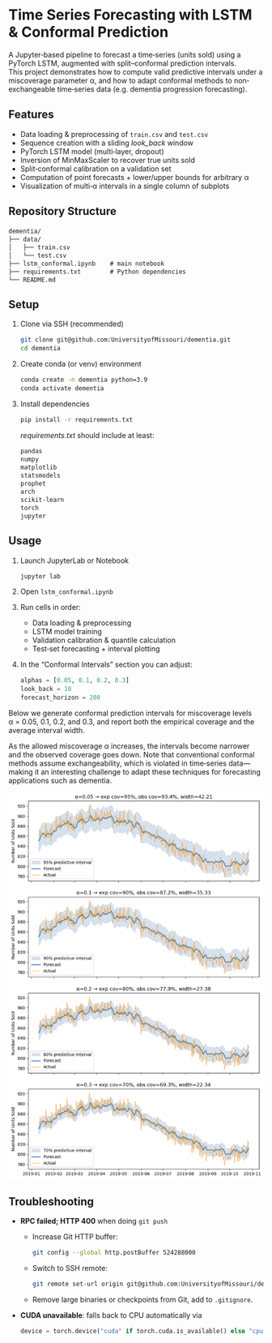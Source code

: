 # Time Series Forecasting with LSTM & Conformal Prediction

A Jupyter‐based pipeline to forecast a time‐series (units sold) using a PyTorch LSTM, augmented with split–conformal prediction intervals.  
This project demonstrates how to compute valid predictive intervals under a miscoverage parameter α, and how to adapt conformal methods to non‐exchangeable time‐series data (e.g. dementia progression forecasting).

## Features

- Data loading & preprocessing of `train.csv` and `test.csv`  
- Sequence creation with a sliding _look_back_ window  
- PyTorch LSTM model (multi‐layer, dropout)  
- Inversion of MinMaxScaler to recover true units sold  
- Split‐conformal calibration on a validation set  
- Computation of point forecasts + lower/upper bounds for arbitrary α  
- Visualization of multi‐α intervals in a single column of subplots  

## Repository Structure

```
dementia/
├── data/
│   ├── train.csv
│   └── test.csv
├── lstm_conformal.ipynb    # main notebook
├── requirements.txt        # Python dependencies
└── README.md
```

## Setup

1. Clone via SSH (recommended)  
   ```bash
   git clone git@github.com:UniversityofMissouri/dementia.git
   cd dementia
   ```

2. Create conda (or venv) environment  
   ```bash
   conda create -n dementia python=3.9
   conda activate dementia
   ```

3. Install dependencies  
   ```bash
   pip install -r requirements.txt
   ```

   _requirements.txt_ should include at least:
   ```
   pandas
   numpy
   matplotlib
   statsmodels
   prophet
   arch
   scikit-learn
   torch
   jupyter
   ```

## Usage

1. Launch JupyterLab or Notebook  
   ```bash
   jupyter lab
   ```
2. Open `lstm_conformal.ipynb`  
3. Run cells in order:  
   - Data loading & preprocessing  
   - LSTM model training  
   - Validation calibration & quantile calculation  
   - Test‐set forecasting + interval plotting  

4. In the “Conformal Intervals” section you can adjust:
   ```python
   alphas = [0.05, 0.1, 0.2, 0.3]
   look_back = 10
   forecast_horizon = 200
   ```
Below we generate conformal prediction intervals for miscoverage levels  
α = 0.05, 0.1, 0.2, and 0.3, and report both the empirical coverage and the average interval width. 

As the allowed miscoverage α increases, the intervals become narrower and the observed coverage goes down.
Note that conventional conformal methods assume exchangeability, which is violated in time‐series data—making it an interesting challenge to adapt these techniques for forecasting applications such as dementia.

![Conformal LSTM Forecasting](plots/lstm_pi.png)


## Troubleshooting

- **RPC failed; HTTP 400** when doing `git push`  
  - Increase Git HTTP buffer:  
    ```bash
    git config --global http.postBuffer 524288000
    ```
  - Switch to SSH remote:  
    ```bash
    git remote set-url origin git@github.com:UniversityofMissouri/dementia.git
    ```
  - Remove large binaries or checkpoints from Git, add to `.gitignore`.

- **CUDA unavailable**: falls back to CPU automatically via  
  ```python
  device = torch.device("cuda" if torch.cuda.is_available() else "cpu")
  ```


